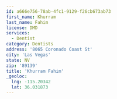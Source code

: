 ```yaml
---
id: a666e756-78ab-4fc1-9129-f26cb673ab73
first_name: Khurram
last_name: Fahim
license: DMD
services:
  - Dentist
category: Dentists
address: '8065 Coronado Coast St'
city: 'Las Vegas'
state: NV
zip: '89139'
title: 'Khurram Fahim'
_geoloc:
  lng: -115.20342
  lat: 36.031873
---
```

